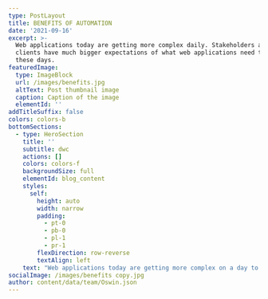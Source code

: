 ```yaml
---
type: PostLayout
title: BENEFITS OF AUTOMATION
date: '2021-09-16'
excerpt: >-
  Web applications today are getting more complex daily. Stakeholders and
  clients have much bigger expectations of what web applications need to do
  these days.
featuredImage:
  type: ImageBlock
  url: /images/benefits.jpg
  altText: Post thumbnail image
  caption: Caption of the image
  elementId: ''
addTitleSuffix: false
colors: colors-b
bottomSections:
  - type: HeroSection
    title: ''
    subtitle: dwc
    actions: []
    colors: colors-f
    backgroundSize: full
    elementId: blog_content
    styles:
      self:
        height: auto
        width: narrow
        padding:
          - pt-0
          - pb-0
          - pl-1
          - pr-1
        flexDirection: row-reverse
        textAlign: left
    text: "Web applications today are getting more complex on a day to day basis. Stakeholders and clients have much bigger expectations of what web applications need to do these days. The days are gone having simple informative websites. Today a much more complex page with real time responses seems the new normal.\n\nWith that being said, web pages today consist of a lot of moving parts therefore testing needs to be up to date all the time, and this makes end-to-end testing more valuable than ever.\n\nBigger web applications means developers\_ also need to work on test coverage but this mostly takes shape in the form of unit and functional tests, but unit and functional tests usually check certain parts of code in isolated instances.\_\n\nBut these parts often have to interact with other areas of an application. These kinds of tests won't point out if there's an issue with how two or more parts of the system work together.\n\n> #### ***Automated testing can increase business efficiency, decrease the time spent on testing by personnel.***\n\nThis is where end-to-end testing comes in, they give the confidence that the entire application is functioning and working well together, with all these moving parts, not to mention end-to-end testing can also check that all your third party services are working.\n\nUsually, manual testers will test the entire application and if any, third party services. But like most applications today, they are big and very complicated and it takes up a lot of time and resources for manual testers, this is where automation testing comes in.\n\n> #### ***Keep in mind that automation testing should not replace manual testing, but just regression testing.***\n\nIt's very important to find a balanced testing approach. A balance automation testing approach can free up the manual tester and they can focus and spend their time on other high-value work like exploratory testing.\n\nManual testing should be minimized at all costs. Test automation increases overall software development efficiency.\n\n##### **FASTER FEEDBACK CYCLE**\n\nWith manual testing, feedback on new features can take a while. Automation helps to reduce the feedback cycle. Test automation is very useful because it helps you identify problems or bugs early in the development phase, which increases the team’s efficiency.\n\n##### **TEAM SAVES TIME**\n\nBy automating your test it\_ also improves communication with other departments and product owners who rely on the results of these tests. These departments can easily check reports generated of the automated tests and see what’s happening, and let's be honest, business like to see green on charts.\n\n##### **COMPLETE MORE TESTING IN A SHORTER TIMESCALE**\n\nTesters can do more for less and projects can be delivered more quickly; helping to increase operational efficiencies\n\n##### **HIGHER TEST COVERAGE**\n\nManual testing puts a limit on how many tests they can do on a daily basis. Automation allows you to spend time writing new tests and adding them to your automated test suite. This increases your test coverage, so that more features can tested and therefore you will get a higher test coverage\n\n##### **REUSABILITY OF TEST SUITE**\n\nTo start, building your automated test suite is a challenge. But, once you have figured out your suite, it’s very easy thereafter to reuse tests for other use cases or even other projects. The advantage is that you can easily hook up another project or app to your automated test suite.\n\n##### **FASTER TIME TO MARKET**\n\nNewly developed features can be continuously tested and validated with test automation. This reduces the feedback and testing cycle and allows your business to bring products to the market faster.\n\n##### **TESTS CAN BE REPEATED EXACTLY**\n\nAny tester can run a script created by another tester, without having to have the expert knowledge of the originator. Repeating an automated script delivers more consistent results.\n\n##### **LESS STRESS ON QA TEAM**\n\nBy implementing an automated testing strategy, you allow your QA team to spend time on tasks other than manual testing.\n"
socialImage: /images/benefits copy.jpg
author: content/data/team/Oswin.json
---
```

